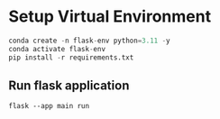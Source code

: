 # Setup Virtual Environment

```python
conda create -n flask-env python=3.11 -y
conda activate flask-env
pip install -r requirements.txt
```

## Run flask application
```
flask --app main run
```
